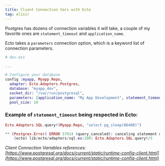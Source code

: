```yaml
---
title: Client Connection Vars with Ecto
tag: elixir
---
```


Postgres has dozens of connection variables it will take, a couple of my favorite ones are `statement_timeout` and `application_name`.

Ecto takes a `parameters` connection option, which is a keyword list of connection parameters.

```elixir
# dev.exs

...

# Configure your database
config :myapp, Myapp.Repo,
  adapter: Ecto.Adapters.Postgres,
  database: "myapp_dev",
  socket_dir: "/var/run/postgresql",
  parameters: [application_name: "My App Development", statement_timeout: "5000"],
  pool_size: 10
```

### Example of `statement_timeout` being respected in Ecto:

```elixir
Ecto.Adapters.SQL.query!(Myapp.Repo, "select pg_sleep(86400)")

** (Postgrex.Error) ERROR 57014 (query_canceled): canceling statement due to statement timeout
    (ecto) lib/ecto/adapters/sql.ex:200: Ecto.Adapters.SQL.query!/5
```

*Client Connection Variables references:*
*[https://www.postgresql.org/docs/current/static/runtime-config-client.html](https://www.postgresql.org/docs/current/static/runtime-config-client.html)*

